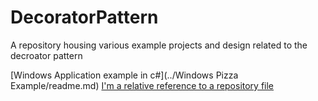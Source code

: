 # DecoratorPattern
A repository housing various example projects and design related to the decroator pattern

[Windows Application example in c#](../Windows Pizza Example/readme.md)
[I'm a relative reference to a repository file](../blob/master/LICENSE)

